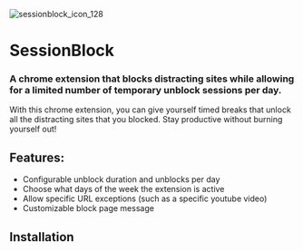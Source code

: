 ![sessionblock_icon_128](https://github.com/user-attachments/assets/59e3b0bc-162c-43da-84e8-e92ac33bb286)
# SessionBlock
### A chrome extension that blocks distracting sites while allowing for a limited number of temporary unblock sessions per day.

With this chrome extension, you can give yourself timed breaks that unlock all the distracting sites that you blocked. Stay productive without burning yourself out!

## Features:
* Configurable unblock duration and unblocks per day
* Choose what days of the week the extension is active
* Allow specific URL exceptions (such as a specific youtube video)
* Customizable block page message

## Installation
